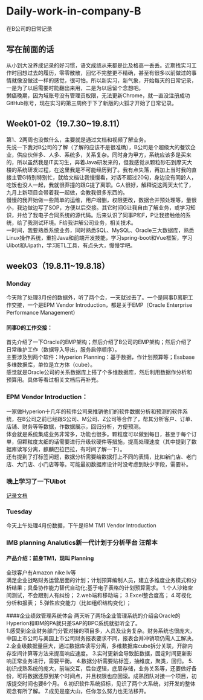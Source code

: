 # Daily-work-in-company-B
在B公司的日常记录
## 写在前面的话
从小到大没养成记录的好习惯，语文成绩从来都是比及格高一丢丢。近期找实习工作时回想过去的履历，零零散散，回忆不完整更不精确，甚至有很多以前做过的事情就像没做过一样的感觉，很可怕。所以新实习，新气象，开始每天的日常记录，一是为了以后需要时能翻出来用，二是为以后留个念想吧。  
懒癌晚期，因为域账号没有管理员权限，无法更新Chrome，就一直没注册成功GitHub账号，现在实习的第三周终于下了新版的火狐才开始了日常记录。  

## Week01-02（19.7.30~19.8.11）
第1、2两周也没做什么，主要就是通过文档和视频了解业务。  
先说一下我对B公司的了解（了解的应该不是很准确），B公司是个超级大的餐饮企业，供应伙伴多、人多、系统多，关系复杂。同时身为甲方，系统应该多是买来的，所以虽然我是IT实习生，奔着Java研发来的，但我感觉从颗粒砂石到摩天大楼的系统研发过程，在这里我是不可能经历到了。我有点失落，再加上当时我的直接主管G特别特别忙，就给文档让我慢慢看，对话不超过20句，身边没有同龄人，吃饭也没人一起，我就很莽撞的跟G提了离职。G人很好，解释说这两天太忙了，九月上新项目会带着我一起做，会教我很多东西的。  
慢慢的我开始做一些简单的运维，用户增删，权限更改，数据合并预处理等，量很小，我边做边写了SOP，方便以后交接。其它时间G让我自由了解业务，或学习知识，并给了我电子合同系统的源代码。后来认识了同事P和F，P让我接触他的系统，给了我测试环境。F给我讲解公司业务，相关技术。  
一时间，我要熟悉系统业务，同时熟悉SQL、MySQL、Oracle三大数据库，熟悉Linux操作系统，重拾Java和前端开发技能，学习spring-boot和Vue框架，学习Uibot和Uipath，学习ETL工具，有点头大，慢慢学吧。  

## week03（19.8.11~19.8.18）
### Monday
今天除了处理3月份的数据外，听了两个会，一天就过去了。一个是同事D离职工作交接，一个是EPM Vendor Introduction，都是关于EMP（Oracle Enterprise Performance Management）    
#### 同事D的工作交接：
首先介绍了一下Oracle的EMP架构；然后介绍了B公司的EMP架构；然后介绍了日常维护工作（数据导入导出，服务启停顺序）。  
主要涉及到两个软件：Hyperion Planning：基于数据，作计划预算等；Essbase多维数据库，单位是立方体（cube）。  
感觉就是Oracle公司的关系数据库上搭了个多维数据库，然后利用数据作分析和预算用。具体等看过相关文档后再补充。
### EPM Vendor Introduction：
一家做Hyperion十几年的软件公司来推销他们的软件数据分析和预测的软件系统，在B公司之前已经跟S公司、M公司、Z公司等合作了，帮其分析客户、订单、店铺、财务等等数据，作数据展示，回归分析，方便预测。  
体会就是系统集成业务非常多，功能也很多。颗粒度可以做到每日，甚至于每个订单，但颗粒度太细的话需要进行升级软硬件等措施，提高处理速度（其中提到了数据库读写分离，麒麟巴拉巴拉，有时间了解一下）。  
还有提到了打标签问题，数据分析需要给数据打上不同的表情，比如新门店、老门店、大门店、小门店等等。可能最初数据库设计时没考虑到缺少字段，需要补。  
### 晚上学习了一下Uibot
[记录文档](https://github.com/Yif-Liu-Github/UiBot)

### Tuesday
今天上午处理4月份数据，下午是IBM TM1 Vendor Introduction
### IMB planning Analutics新一代计划于分析平台 汪帮本
#### 产品介绍：前身TM1，现叫 Planning
全球客户有Amazon nike lv等  
满足企业战略财务运营层面的计划；计划预算编制人员，建立多维度业务模式和分析结果；具备协作能力替代自动化;基于电子表格的计划预算需求。
1.个人沙箱空间测试，不会跟别人有纠纷；
2.web端和移动端；
3.Excel整合度高；
4.可视化分析和报表；
5.弹性应变能力（比如组织结构变化）；

 ####企业绩效管理系统体会
两天听了两场企业管理系统的介绍会Oracle的Hyperion和IBM的PA就只差SAP的BPC系统就挺听全了。  
1.感受到企业财务部门分管对接的项目多，人员及业务复杂。财务系统也很庞大，中国上市公司与美国上市公司财务报表要求不同，报表合并冲销项仍需人工解决。
2.企业级数据量巨大，通过数据库读写分离，多维数据库cube拆分关联，开辟内存空间计算等方法来提高响应速度。
3.实时更新会导致脏数据，固定时间更新影响正常业务进行，需要平衡。
4.数据分析需要贴标签，抽维度，聚类，回归。
5.初识成熟系统的庞大，前端交互，后台逻辑，底层存储，业务关系等，还要做好备份，可将数据还原到某个时间点，并且权限也应回滚。成熟团队对接一个项目，初版提交时间也要6个月。 
6.初识软件系统招标，见识了两个大系统，对开发的整体观念有所了解。
7.成见是座大山，任你怎么努力也无法移开。
